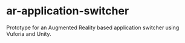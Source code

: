 # ar-application-switcher
Prototype for an Augmented Reality based application switcher using Vuforia and Unity.
